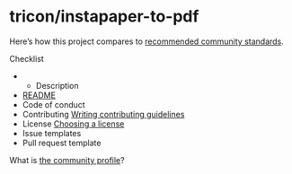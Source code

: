 # tricon/instapaper-to-pdf

Here’s how this project compares to [recommended community standards](https://opensource.guide/).

 Checklist

* * Description
* [README](blob/master/tricon-instapaper-to-pdf-3.md)
* Code of conduct
* Contributing [Writing contributing guidelines](https://docs.github.com/articles/setting-guidelines-for-repository-contributors/)
* License [Choosing a license](https://docs.github.com/articles/adding-a-license-to-a-repository/)
*  Issue templates
*  Pull request template

What is [the community profile](https://docs.github.com/articles/viewing-your-community-profile)?

